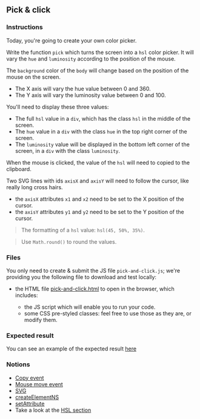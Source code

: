 ## Pick & click

### Instructions

Today, you're going to create your own color picker.

Write the function `pick` which turns the screen into a `hsl` color picker. It will vary the `hue` and `luminosity` according to the position of the mouse.

The `background` color of the `body` will change based on the position of the mouse on the screen.
  - The X axis will vary the hue value between 0 and 360.
  - The Y axis will vary the luminosity value between 0 and 100.

You'll need to display these three values:
- The full `hsl` value in a `div`, which has the class `hsl` in the middle of the screen.
- The `hue` value in a `div` with the class `hue` in the top right corner of the screen.
- The `luminosity` value will be displayed in the bottom left corner of the screen, in a `div` with the class `luminosity`.

When the mouse is clicked, the value of the `hsl` will need to copied to the clipboard.

Two SVG lines with ids `axisX` and `axisY` will need to follow the cursor, like really long cross hairs.
  - the `axisX` attributes `x1` and `x2` need to be set to the X position of the cursor.
  - the `axisY` attributes `y1` and `y2` need to be set to the Y position of the cursor.

> The formatting of a `hsl` value: `hsl(45, 50%, 35%)`.

> Use `Math.round()` to round the values.

### Files

You only need to create & submit the JS file `pick-and-click.js`; we're providing you the following file to download and test locally:

- the HTML file [pick-and-click.html](./pick-and-click.html) to open in the browser, which includes:

  - the JS script which will enable you to run your code.
  - some CSS pre-styled classes: feel free to use those as they are, or modify them.

### Expected result

You can see an example of the expected result [here](https://www.youtube.com/watch?v=eE4eE9_eKZI)

### Notions

- [Copy event](https://developer.mozilla.org/en-US/docs/Web/API/Element/copy_event)
- [Mouse move event](https://developer.mozilla.org/en-US/docs/Web/API/Element/mousemove_event)
- [SVG](https://developer.mozilla.org/en-US/docs/Web/SVG/Element/svg)
- [createElementNS](https://developer.mozilla.org/en-US/docs/Web/API/Document/createElementNS)
- [setAttribute](https://developer.mozilla.org/en-US/docs/Web/API/Element/setAttribute)
- Take a look at the [HSL section](https://developer.mozilla.org/en-US/docs/Web/HTML/Applying_color)
